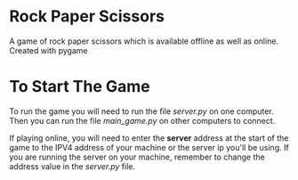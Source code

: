 ﻿# Rock Paper Scissors
A game of rock paper scissors which is available offline as well as online. Created with pygame

# To Start The Game
To run the game you will need to run the file *server.py* on one computer. Then you can run the file *main_game.py* on other computers to connect.

If playing online, you will need to enter the **server** address at the start of the game to the IPV4 address of your machine or the server ip you'll be using. If you are running the server on your machine, remember to change the address value in the *server.py* file.
